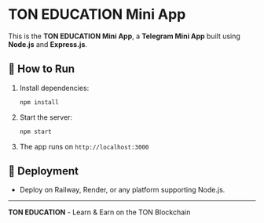 # TON EDUCATION Mini App

This is the **TON EDUCATION Mini App**, a **Telegram Mini App** built using **Node.js** and **Express.js**.

## 🚀 How to Run

1. Install dependencies:
   ```sh
   npm install
   ```

2. Start the server:
   ```sh
   npm start
   ```

3. The app runs on `http://localhost:3000`

## 📌 Deployment

- Deploy on Railway, Render, or any platform supporting Node.js.

---
**TON EDUCATION** - Learn & Earn on the TON Blockchain
